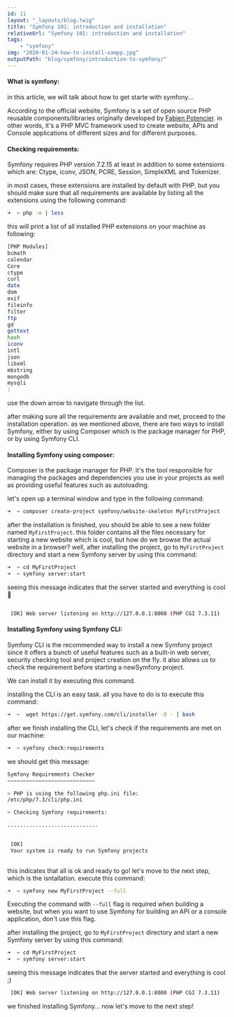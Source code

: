 ```yaml
---
id: 11
layout: "_layouts/blog.twig"
title: "Symfony 101: introduction and installation"
relativeUrl: "Symfony 101: introduction and installation"
tags: 
    - "symfony"
img: "2020-01-24-how-to-install-xampp.jpg"  
outputPath: "blog/symfony/introduction-to-symfony/"
---
```


#### What is symfony:

in this article, we will talk about how to get starte with symfony...

According to the official website, Symfony is a set of open source PHP reusable components/libraries originally developed by [Fabien Potencier](https://twitter.com/fabpot). 
in other words, it's a PHP MVC framework used to create website, APIs and Console applications of different sizes and for different purposes.



#### Checking requirements:

Symfony requires PHP version 7.2.15 at least in addition to some extensions which are: Ctype, iconv, JSON, PCRE, Session, SimpleXML and Tokenizer.

in most cases, these extensions are installed by default with PHP, but you should make sure that all requirements are available by listing all the extensions using the following command:

```bash
➜  ~ php -m | less 
```
this will print a list of all installed PHP extensions on your machine as following:

```bash
[PHP Modules]
bcmath
calendar
Core
ctype
curl
date
dom
exif
fileinfo
filter
ftp
gd
gettext
hash
iconv
intl
json
libxml
mbstring
mongodb
mysqli
:
```
use the down arrow to navigate through the list.

after making sure all the requirements are available and met, proceed to the installation operation. as we mentioned above, there are two ways to install Symfony, either by using Composer which is the package manager for PHP, or by using Symfony CLI.

#### Installing Symfony using composer:

Composer is the package manager for PHP. it's the tool responsible for managing the packages and dependencies you use in your projects as well as providing useful features such as autoloading.

let's open up a terminal window and type in the following command:

```bash
➜  ~ composer create-project symfony/website-skeleton MyFirstProject
```

after the installation is finished, you should be able to see a new folder named `MyFirstProject`. 
this folder contains all the files necessary for starting a new website which is cool, but how do we browse the actual website in a browser? well, after installing the project, go to `MyFirstProject` directory and start a new Symfony server by using this command:

```bash
➜  ~ cd MyFirstProject
➜  ~ symfony server:start
```
seeing this message indicates that the server started and everything is cool 🤩
 
```bash                                                                                         

 [OK] Web server listening on http://127.0.0.1:8000 (PHP CGI 7.3.11)

```

#### Installing Symfony using Symfony CLI:

Symfony CLI is the recommended way to install a new Symfony project since it offers a bunch of useful features such as a built-in web server, security checking tool and project creation on the fly. it also allows us to check the requirement before starting a newSymfony project.

We can install it by executing this command.

installing the CLI is an easy task. all you have to do is to execute this command:
```bash
➜  ~  wget https://get.symfony.com/cli/installer -O - | bash 
```
after we finish installing the CLI, let's check if the requirements are met on our machine:

```bash
➜  ~ symfony check:requirements
``` 
we should get this message:

```bash
Symfony Requirements Checker
~~~~~~~~~~~~~~~~~~~~~~~~~~~~

> PHP is using the following php.ini file:
/etc/php/7.3/cli/php.ini

> Checking Symfony requirements:

.............................

                                              
 [OK]                                         
 Your system is ready to run Symfony projects 
                                              
```
this indicates that all is ok and ready to go! let's move to the next step, which is the isntallation.  execute this command:

```bash
➜  ~ symfony new MyFirstProject --full
``` 
Executing the command with `--full` flag is required when building a website, but when you want to use Symfony for building an API or a console application, don't use this flag.

after installing the project, go to `MyFirstProject` directory and start a new Symfony server by using this command:

```bash
➜  ~ cd MyFirstProject
➜  ~ symfony server:start
```
seeing this message indicates that the server started and everything is cool ;) 
 
```bash                                                    
 [OK] Web server listening on http://127.0.0.1:8000 (PHP CGI 7.3.11)
```
we finished installing Symfony... now let's move to the next step!  